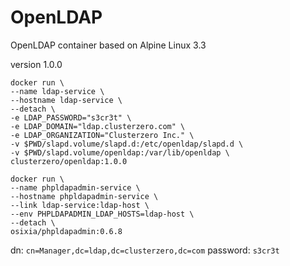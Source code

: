 # OpenLDAP
OpenLDAP container based on Alpine Linux 3.3

version 1.0.0

```
docker run \
--name ldap-service \
--hostname ldap-service \
--detach \
-e LDAP_PASSWORD="s3cr3t" \
-e LDAP_DOMAIN="ldap.clusterzero.com" \
-e LDAP_ORGANIZATION="Clusterzero Inc." \
-v $PWD/slapd.volume/slapd.d:/etc/openldap/slapd.d \
-v $PWD/slapd.volume/openldap:/var/lib/openldap \
clusterzero/openldap:1.0.0
```

```
docker run \
--name phpldapadmin-service \
--hostname phpldapadmin-service \
--link ldap-service:ldap-host \
--env PHPLDAPADMIN_LDAP_HOSTS=ldap-host \
--detach \
osixia/phpldapadmin:0.6.8
```

dn: `cn=Manager,dc=ldap,dc=clusterzero,dc=com`
password: `s3cr3t`
